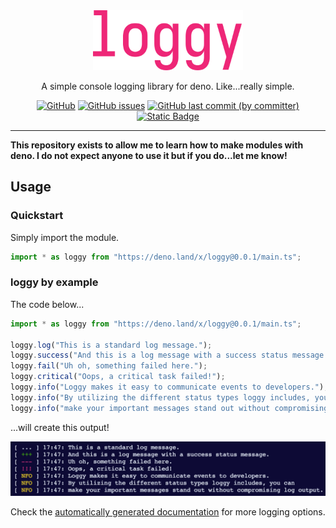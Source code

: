 <div align="center">

<img src=assets/logo.svg style="height: 1in"/>

A simple console logging library for deno. Like...really simple.

[![GitHub](https://img.shields.io/github/license/yeenbean/loggy?style=for-the-badge)](https://github.com/yeenbean/loggy/blob/main/LICENSE)
[![GitHub issues](https://img.shields.io/github/issues/yeenbean/loggy?style=for-the-badge)](https://github.com/yeenbean/loggy/issues)
[![GitHub last commit (by committer)](https://img.shields.io/github/last-commit/yeenbean/loggy?style=for-the-badge)](https://github.com/yeenbean/loggy/commits/main)
[![Static Badge](https://img.shields.io/badge/Import-black?style=for-the-badge&logo=deno&logoColor=white)](https://deno.land/x/loggy)

</div>

---

**This repository exists to allow me to learn how to make modules with deno. I
do not expect anyone to use it but if you do...let me know!**

## Usage

### Quickstart

Simply import the module.

```ts
import * as loggy from "https://deno.land/x/loggy@0.0.1/main.ts";
```

### loggy by example

The code below...

```ts
import * as loggy from "https://deno.land/x/loggy@0.0.1/main.ts";

loggy.log("This is a standard log message.");
loggy.success("And this is a log message with a success status message.");
loggy.fail("Uh oh, something failed here.");
loggy.critical("Oops, a critical task failed!");
loggy.info("Loggy makes it easy to communicate events to developers.");
loggy.info("By utilizing the different status types loggy includes, you can");
loggy.info("make your important messages stand out without compromising log output.");
```

...will create this output!

![](/assets/loggy-by-example.png)

Check the [automatically generated documentation](https://deno.land/x/loggy/main.ts) for more logging options.